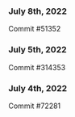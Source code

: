 ### July 8th, 2022

Commit #51352

### July 5th, 2022

Commit #314353


### July 4th, 2022

Commit #72281
